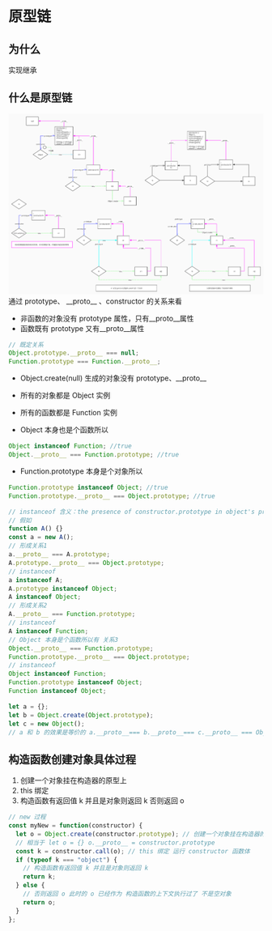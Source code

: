 <!--
 * @Author: 鱼小柔
 * @Date: 2020-11-15 21:35:29
 * @LastEditors: your name
 * @LastEditTime: 2021-06-06 12:09:50
 * @Description: file content
-->

# 原型链

## 为什么
实现继承



## 什么是原型链

![](./static/prototype-chain.jpg)  
通过  prototype、 \_\_proto\_\_ 、constructor 的关系来看  

- 非函数的对象没有 prototype 属性，只有\_\_proto\_\_属性
- 函数既有 prototype 又有\_\_proto\_\_属性

```js
// 既定关系
Object.prototype.__proto__ === null;
Function.prototype === Function.__proto__;
```

- Object.create(null) 生成的对象没有 prototype、\_\_proto\_\_

- 所有的对象都是 Object 实例
- 所有的函数都是 Function 实例

- Object 本身也是个函数所以

```js
Object instanceof Function; //true
Object.__proto__ === Function.prototype; //true
```

- Function.prototype 本身是个对象所以

```js
Function.prototype instanceof Object; //true
Function.prototype.__proto__ === Object.prototype; //true
```

```js
// instanceof 含义：the presence of constructor.prototype in object's prototype chain.
// 假如
function A() {}
const a = new A();
// 形成关系1
a.__proto__ === A.prototype;
A.prototype.__proto__ === Object.prototype;
// instanceof
a instanceof A;
A.prototype instanceof Object;
A instanceof Object;
// 形成关系2
A.__proto__ === Function.prototype;
// instanceof
A instanceof Function;
// Object 本身是个函数所以有 关系3
Object.__proto__ === Function.prototype;
Function.prototype.__proto__ === Object.prototype;
// instanceof
Object instanceof Function;
Function.prototype instanceof Object;
Function instanceof Object;
```

```js
let a = {};
let b = Object.create(Object.prototype);
let c = new Object();
// a 和 b 的效果是等价的 a.__proto__=== b.__proto__=== c.__proto__ === Object.prototype
```

## 构造函数创建对象具体过程

1. 创建一个对象挂在构造器的原型上
2. this 绑定
3. 构造函数有返回值 k 并且是对象则返回 k 否则返回 o

```js
// new 过程
const myNew = function(constructor) {
  let o = Object.create(constructor.prototype); // 创建一个对象挂在构造器的原型上
  // 相当于 let o = {} o.__proto__ = constructor.prototype
  const k = constructor.call(o); // this 绑定 运行 constructor 函数体
  if (typeof k === "object") {
    // 构造函数有返回值 k 并且是对象则返回 k
    return k;
  } else {
    // 否则返回 o 此时的 o 已经作为 构造函数的上下文执行过了 不是空对象
    return o;
  }
};
```

